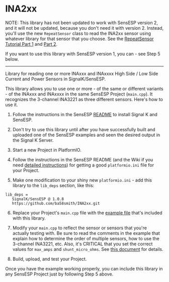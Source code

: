 # INA2xx

NOTE: This library has not been updated to work with SensESP version 2, and it will not be updated, because you don't
need it with version 2. Instead, you'll use the new `RepeatSensor` class to read the INA2xx sensor using whatever library
for that sensor that you choose. See the [RepeatSensor Tutorial Part 1](https://signalk.org/SensESP/pages/tutorials/bmp280/)
and [Part 2](https://signalk.org/SensESP/pages/tutorials/bmp280_part_2/).

If you want to use this library with SensESP version 1, you can - see Step 5 below.

*********************************************************

Library for reading one or more INAxxx and INAxxxx High Side / Low Side Current and Power Sensors in SignalK/SensESP.

This library allows you to use one or more - of the same or different variants - of the INAxxx and INAxxxx in the same
SensESP Project (`main.cpp`). It recognizes the 3-channel INA3221 as three different sensors. Here's how to use it.

1. Follow the instructions in the SensESP [README](https://github.com/SignalK/SensESP/tree/v1#sensesp) to install Signal K
and SensESP.

2. Don't try to use this library until after you have successfully built and uploaded one of the SensESP examples
and seen the desired output in the Signal K Server.

3. Start a new Project in PlatformIO.

4. Follow the instructions in the SensESP README (and the Wiki if you need [detailed instructions](https://github.com/SignalK/SensESP/wiki/SensESP-Overview-and-Programming-Details-(for-SensESP-version-1)#getting-a-good-platformioini-file)) for getting a good `platformio.ini` file for
your Project.

5. Make one modification to your shiny new `platformio.ini` - add this library to the `lib_deps` section, like this:
```
lib_deps =
   SignalK/SensESP @ 1.0.8
   https://github.com/ba58smith/INA2xx.git
```

6. Replace your Project's `main.cpp` file with the [example file](https://github.com/ba58smith/INA2xx/blob/main/examples/main.cpp) that's included with this library.

7. Modify your `main.cpp` to reflect the sensor or sensors that you're actually testing with. Be sure
to read the comments in the example that explain how to determine the order of multiple sensors, how to use the 3-channel
INA3221, etc. Also, it's CRITICAL that you set the correct values for `max_amps` and `shunt_micro_ohms`. See [this document](https://github.com/ba58smith/INA2xx/blob/main/Setting%20of%20Max%20Expected%20Amps%20in%20INA2xx.pdf) for details.

8. Build, upload, and test your Project.

Once you have the example working properly, you can include this library in any SensESP Project just by following Step 5 above.


